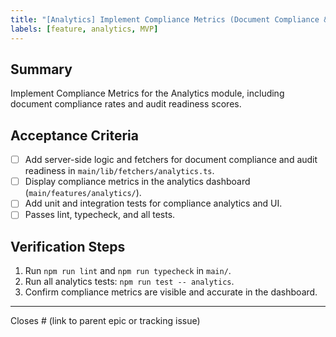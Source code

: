 ```yaml
---
title: "[Analytics] Implement Compliance Metrics (Document Compliance & Audit Readiness)"
labels: [feature, analytics, MVP]
---
```


## Summary
Implement Compliance Metrics for the Analytics module, including document compliance rates and audit readiness scores.

## Acceptance Criteria
- [ ] Add server-side logic and fetchers for document compliance and audit readiness in `main/lib/fetchers/analytics.ts`.
- [ ] Display compliance metrics in the analytics dashboard (`main/features/analytics/`).
- [ ] Add unit and integration tests for compliance analytics and UI.
- [ ] Passes lint, typecheck, and all tests.

## Verification Steps
1. Run `npm run lint` and `npm run typecheck` in `main/`.
2. Run all analytics tests: `npm run test -- analytics`.
3. Confirm compliance metrics are visible and accurate in the dashboard.

---
Closes # (link to parent epic or tracking issue)
